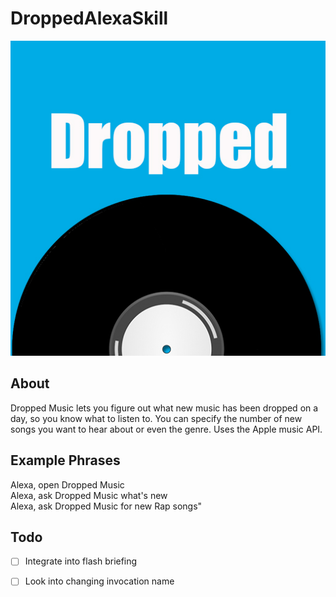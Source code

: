 # DroppedAlexaSkill
![Dropped Music Icon](https://github.com/pravin-sivabalan/DroppedAlexaSkill/blob/master/icons/dropped-logo.jpg "Dropped Music Icon")

## About
Dropped Music lets you figure out what new music has been dropped on a day, so you know what to listen to. You can specify the number of new songs you want to hear about or even the genre. Uses the Apple music API.

## Example Phrases
Alexa, open Dropped Music
<br>
Alexa, ask Dropped Music what's new
<br>
Alexa, ask Dropped Music for new Rap songs"

## Todo
- [ ] Integrate into flash briefing
- [ ] Look into changing invocation name

